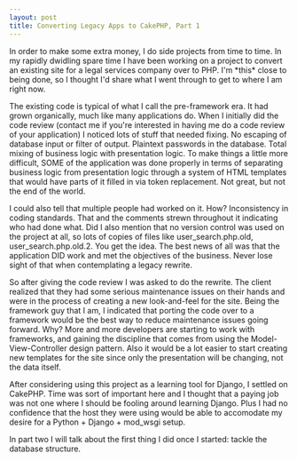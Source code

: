 ```yaml
--- 
layout: post
title: Converting Legacy Apps to CakePHP, Part 1
---
```

<p>In order to make some extra money, I do side projects from time to time.  In my rapidly dwidling spare time I have been working on a project to convert an existing site for a legal services company over to PHP.  I'm *this* close to being done, so I thought I'd share what I went through to get to where I am right now.</p>
<p>
The existing code is typical of what I call the pre-framework era.  It had grown organically, much like many applications do.  When I initially did the code review (contact me if you're interested in having me do a code review of your application) I noticed lots of stuff that needed fixing.  No escaping of database input or filter of output.  Plaintext passwords in the database.  Total mixing of business logic with presentation logic.  To make things a little more difficult, SOME of the application was done properly in terms of separating business logic from presentation logic through a system of HTML templates that would have parts of it filled in via token replacement.  Not great, but not the end of the world.
</p>
<p>
I could also tell that multiple people had worked on it.  How?  Inconsistency in coding standards.  That and the comments strewn throughout it indicating who had done what.  Did I also mention that no version control was used on the project at all, so lots of copies of files like user_search.php.old, user_search.php.old.2.  You get the idea.  The best news of all was that the application DID work and met the objectives of the business.  Never lose sight of that when contemplating a legacy rewrite.
</p>
<p>
So after giving the code review I was asked to do the rewrite.  The client realized that they had some serious maintenance issues on their hands and were in the process of creating a new look-and-feel for the site.  Being the framework guy that I am, I indicated that porting the code over to a framework would be the best way to reduce maintenance issues going forward.  Why?  More and more developers are starting to work with frameworks, and gaining the discipline that comes from using the Model-View-Controller design pattern.  Also it would be a lot easier to start creating new templates for the site since only the presentation will be changing, not the data itself.
</p>
<p>
After considering using this project as a learning tool for Django, I settled on CakePHP.  Time was sort of important here and I thought that a paying job was not one where I should be fooling around learning Django.  Plus I had no confidence that the host they were using would be able to accomodate my desire for a Python + Django + mod_wsgi setup. 
</p>
<p>
In part two I will talk about the first thing I did once I started:  tackle the database structure.
</p>
